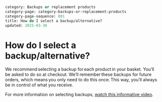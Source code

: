 ```meta
category: Backups or replacement products
category-page: category-backups-or-replacement-products
category-page-sequence: 001
title: How do I select a backup/alternative?  
updated: 2025-03-30
```

# How do I select a backup/alternative?  

We recommend selecting a backup for each product in your basket. You’ll be asked to do so at checkout. 
We’ll remember these backups for future orders, which means you only need to do this once. This way, you’ll always be in control of what you receive. 

For more information on selecting backups, [watch this informative video](https://www.youtube.com/watch?v=T38yWj0GQc0&list=PLqg2Bw6rJIEUcINzDYgxbPbAk1cTcZ_1I&index=6). 